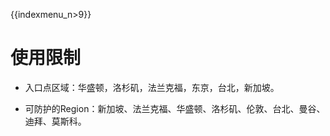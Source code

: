  {{indexmenu_n>9}}

# 使用限制


* 入口点区域：华盛顿，洛杉矶，法兰克福，东京，台北，新加坡。

* 可防护的Region：新加坡、法兰克福、华盛顿、洛杉矶、伦敦、台北、曼谷、迪拜、莫斯科。
